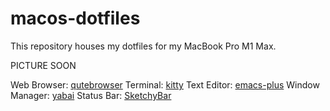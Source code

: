 # macos-dotfiles
This repository houses my dotfiles for my MacBook Pro M1 Max.

PICTURE SOON

Web Browser: [qutebrowser](https://qutebrowser.org)
Terminal: [kitty](https://sw.kovidgoyal.net/kitty)
Text Editor: [emacs-plus](https://github.com/d12frosted/homebrew-emacs-plus)
Window Manager: [yabai](https://github.com/koekeishiya/yabai)
Status Bar: [SketchyBar](https://github.com/FelixKratz/SketchyBar)